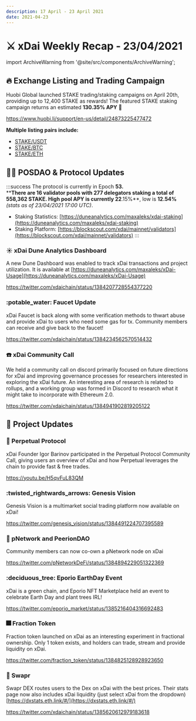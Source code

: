 ```yaml
---
description: 17 April - 23 April 2021
date: 2021-04-23
---
```


# ⚔️ xDai Weekly Recap - 23/04/2021

import ArchiveWarning from '@site/src/components/ArchiveWarning';

<ArchiveWarning />

## :fire: Exchange Listing and Trading Campaign

Huobi Global launched STAKE trading/staking campaigns on April 20th, providing up to 12,400 STAKE as rewards!  The featured STAKE staking campaign returns an estimated **130.35% APY** :eyes:

https://www.huobi.li/support/en-us/detail/24873225477472

**Multiple listing pairs include:**

* [STAKE/USDT](https://www.huobi.com/en-us/exchange/stake\_usdt)
* [STAKE/BTC](https://www.huobi.com/en-us/exchange/stake\_btc)
* [STAKE/ETH](https://www.huobi.com/en-us/exchange/stake\_eth)

## 👷‍♀️ POSDAO & Protocol Updates

:::success
The protocol is currently in Epoch **53.**\
****There are **16** validator pools with **277** delegators staking a total of **558,362** STAKE. High pool APY is currently 22**.15%**, low is **12.54%** _(stats as of 23/04/2021 17:00 UTC)_.

* Staking Statistics: [https://duneanalytics.com/maxaleks/xdai-staking](https://duneanalytics.com/maxaleks/xdai-staking)
* Staking Platform: [https://blockscout.com/xdai/mainnet/validators](https://blockscout.com/xdai/mainnet/validators)
:::

### :sunny: xDai Dune Analytics Dashboard

A new Dune Dashboard was enabled to track xDai transactions and project utilization. It is available at [https://duneanalytics.com/maxaleks/xDai-Usage](https://duneanalytics.com/maxaleks/xDai-Usage)

https://twitter.com/xdaichain/status/1384207728554377220

### :potable\_water: Faucet Update

xDai Faucet is back along with some verification methods to thwart abuse and provide xDai to users who need some gas for tx. Community members can receive and give back to the faucet!

https://twitter.com/xdaichain/status/1384234562570514432

### :telephone: xDai Community Call

We held a community call on discord primarily focused on future directions for xDai and improving governance processes for researchers interested in exploring the xDai future. An interesting area of research is related to rollups, and a working group was formed in Discord to research what it might take to incorporate with Ethereum 2.0.

https://twitter.com/xdaichain/status/1384941902819205122

## :butterfly: Project Updates

### :calling: Perpetual Protocol

xDai Founder Igor Barinov participated in the Perpetual Protocol Community Call, giving users an overview of xDai and how Perpetual leverages the chain to provide fast & free trades.

https://youtu.be/H5qvFuL83QM

### :twisted\_rightwards\_arrows: Genesis Vision

Genesis Vision is a multimarket social trading platform now available on xDai!

https://twitter.com/genesis_vision/status/1384491224707395589

### :parrot: pNetwork and PeerionDAO

Community members can now co-own a pNetwork node on xDai

https://twitter.com/pNetworkDeFi/status/1384894229051322369

### :deciduous\_tree: Eporio EarthDay Event

xDai is a green chain, and Eporio NFT Marketplace held an event to celebrate Earth Day and plant trees IRL!

https://twitter.com/eporio_market/status/1385216404316692483

### :fireworks: Fraction Token

Fraction token launched on xDai as an interesting experiment in fractional ownership. Only 1 token exists, and holders can trade, stream and provide liquidity on xDai.

https://twitter.com/fraction_token/status/1384825128928923650

### :swan: Swapr

Swapr DEX routes users to the Dex on xDai with the best prices. Their stats page now also includes xDai liquidity (just select xDai from the dropdown) [https://dxstats.eth.link/#/](https://dxstats.eth.link/#/)

https://twitter.com/xdaichain/status/1385620612979183618

